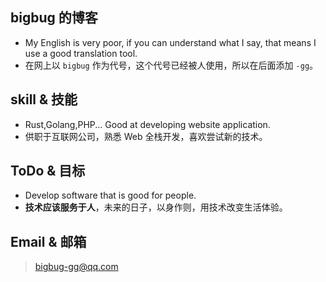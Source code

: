## bigbug 的博客

* My English is very poor, if you can understand what I say, that means I use a good translation tool.
* 在网上以 `bigbug` 作为代号，这个代号已经被人使用，所以在后面添加 `-gg`。


## skill & 技能

* Rust,Golang,PHP... Good at developing website application.
* 供职于互联网公司，熟悉 Web 全栈开发，喜欢尝试新的技术。

## ToDo & 目标
* Develop software that is good for people.
* **技术应该服务于人**，未来的日子，以身作则，用技术改变生活体验。


## Email & 邮箱

> bigbug-gg@qq.com
